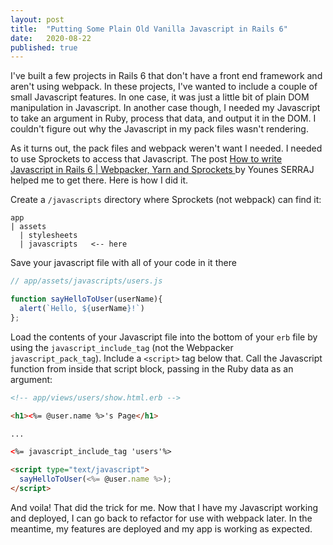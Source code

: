 ```yaml
---
layout: post
title:  "Putting Some Plain Old Vanilla Javascript in Rails 6"
date:   2020-08-22
published: true
---
```


I've built a few projects in Rails 6 that don't have a front end framework and aren't using webpack. In these projects, I've wanted to include a couple of small Javascript features. In one case, it was just a little bit of plain DOM manipulation in Javascript. In another case though, I needed my Javascript to take an argument in Ruby, process that data, and output it in the DOM. I couldn't figure out why the Javascript in my pack files wasn't rendering.

As it turns out, the pack files and webpack weren't want I needed. I needed to use Sprockets to access that Javascript. The post [How to write Javascript in Rails 6 | Webpacker, Yarn and Sprockets
](https://blog.capsens.eu/how-to-write-javascript-in-rails-6-webpacker-yarn-and-sprockets-cdf990387463) by Younes SERRAJ helped me to get there. Here is how I did it.

Create a `/javascripts` directory where Sprockets (not webpack) can find it:
```
app
| assets
  | stylesheets
  | javascripts   <-- here
```

Save your javascript file with all of your code in it there
```javascript
// app/assets/javascripts/users.js

function sayHelloToUser(userName){
  alert(`Hello, ${userName}!`)
};
```

Load the contents of your Javascript file into the bottom of your `erb` file by using the `javascript_include_tag` (not the Webpacker `javascript_pack_tag`). Include a `<script>` tag below that. Call the Javascript function from inside that script block, passing in the Ruby data as an argument:
```html
<!-- app/views/users/show.html.erb -->

<h1><%= @user.name %>'s Page</h1>

...

<%= javascript_include_tag 'users'%>

<script type="text/javascript">
  sayHelloToUser(<%= @user.name %>);
</script>
```

And voila! That did the trick for me. Now that I have my Javascript working and deployed, I can go back to refactor for use with webpack later. In the meantime, my features are deployed and my app is working as expected.
